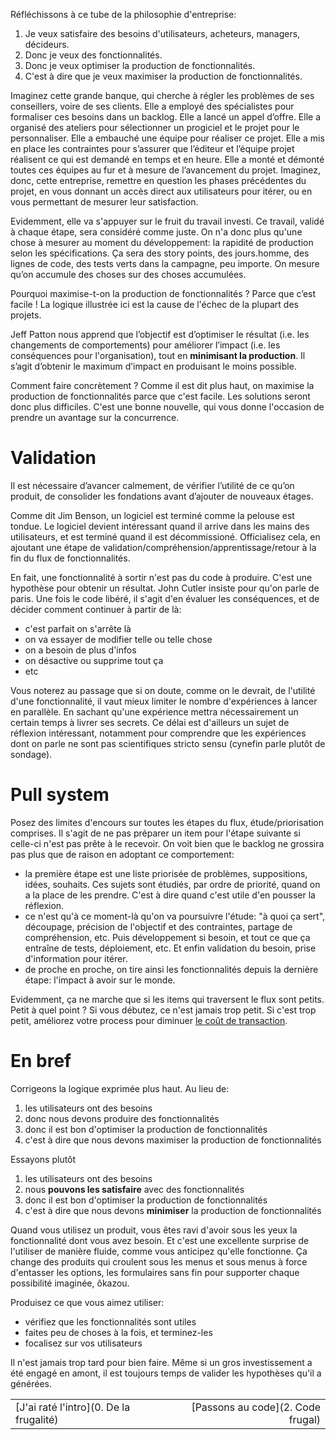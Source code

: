 Réfléchissons à ce tube de la philosophie d'entreprise:

1. Je veux satisfaire des besoins d'utilisateurs, acheteurs, managers, décideurs.
2. Donc je veux des fonctionnalités.
3. Donc je veux optimiser la production de fonctionnalités.
4. C'est à dire que je veux maximiser la production de fonctionnalités.

Imaginez cette grande banque, qui cherche à régler les problèmes de ses conseillers, voire de ses clients. 
Elle a employé des spécialistes pour formaliser ces besoins dans un backlog. 
Elle a lancé un appel d’offre. Elle a organisé des ateliers pour sélectionner un progiciel et le projet pour le personnaliser. 
Elle a embauché une équipe pour réaliser ce projet. 
Elle a mis en place les contraintes pour s’assurer que l’éditeur et l’équipe projet réalisent ce qui est demandé en temps et en heure. 
Elle a monté et démonté toutes ces équipes au fur et à mesure de l’avancement du projet. 
Imaginez, donc, cette entreprise, remettre en question les phases précédentes du projet, 
en vous donnant un accès direct aux utilisateurs pour itérer, 
ou en vous permettant de mesurer leur satisfaction.

Evidemment, elle va s'appuyer sur le fruit du travail investi. 
Ce travail, validé à chaque étape, sera considéré comme juste. 
On n'a donc plus qu'une chose à mesurer au moment du développement: la rapidité de production selon les spécifications. 
Ça sera des story points, des jours.homme, des lignes de code, des tests verts dans la campagne, peu importe. 
On mesure qu’on accumule des choses sur des choses accumulées.

Pourquoi maximise-t-on la production de fonctionnalités ? Parce que c’est facile ! 
La logique illustrée ici est la cause de l'échec de la plupart des projets.

Jeff Patton nous apprend que l’objectif est d’optimiser le résultat (i.e. les changements de comportements) 
pour améliorer l’impact (i.e. les conséquences pour l'organisation), 
tout en **minimisant la production**. Il s’agit d’obtenir le maximum d’impact en produisant le moins possible.

Comment faire concrètement ? Comme il est dit plus haut, on maximise la production de fonctionnalités parce que c'est facile. 
Les solutions seront donc plus difficiles. C'est une bonne nouvelle, qui vous donne l'occasion de prendre un avantage sur la concurrence.

# Validation
Il est nécessaire d’avancer calmement, de vérifier l’utilité de ce qu’on produit, de consolider les fondations avant d’ajouter de nouveaux étages.

Comme dit Jim Benson, un logiciel est terminé comme la pelouse est tondue. 
Le logiciel devient intéressant quand il arrive dans les mains des utilisateurs, et est terminé quand il est décommissioné. 
Officialisez cela, en ajoutant une étape de validation/compréhension/apprentissage/retour à la fin du flux de fonctionnalités.

En fait, une fonctionnalité à sortir n'est pas du code à produire. 
C'est une hypothèse pour obtenir un résultat. John Cutler insiste pour qu'on parle de paris. 
Une fois le code libéré, il s'agit d'en évaluer les conséquences, et de décider comment continuer à partir de là:

- c'est parfait on s'arrête là
- on va essayer de modifier telle ou telle chose
- on a besoin de plus d'infos
- on désactive ou supprime tout ça
- etc

Vous noterez au passage que si on doute, comme on le devrait, de l'utilité d'une fonctionnalité, il vaut mieux limiter le nombre d'expériences à lancer en parallèle. 
En sachant qu'une expérience mettra nécessairement un certain temps à livrer ses secrets. 
Ce délai est d'ailleurs un sujet de réflexion intéressant, notamment pour comprendre que les expériences dont on parle ne sont pas scientifiques stricto sensu (cynefin parle plutôt de sondage).

# Pull system

Posez des limites d'encours sur toutes les étapes du flux, étude/priorisation comprises. 
Il s'agit de ne pas préparer un item pour l'étape suivante si celle-ci n'est pas prête à le recevoir. 
On voit bien que le backlog ne grossira pas plus que de raison en adoptant ce comportement:

* la première étape est une liste priorisée de problèmes, suppositions, idées, souhaits. 
Ces sujets sont étudiés, par ordre de priorité, quand on a la place de les prendre. 
C'est à dire quand c'est utile d'en pousser la réflexion.
* ce n'est qu'à ce moment-là qu'on va poursuivre l'étude: "à quoi ça sert", découpage, précision de l'objectif et des contraintes, partage de compréhension, etc. 
Puis développement si besoin, et tout ce que ça entraîne de tests, déploiement, etc. 
Et enfin validation du besoin, prise d'information pour itérer.
* de proche en proche, on tire ainsi les fonctionnalités depuis la dernière étape: l'impact à avoir sur le monde.

Evidemment, ça ne marche que si les items qui traversent le flux sont petits. Petit à quel point ? 
Si vous débutez, ce n'est jamais trop petit. 
Si c'est trop petit, améliorez votre process pour diminuer [le coût de transaction](https://www.youtube.com/watch?v=rc1MqHsiiKo).

# En bref

Corrigeons la logique exprimée plus haut. Au lieu de:

1. les utilisateurs ont des besoins
2. donc nous devons produire des fonctionnalités
3. donc il est bon d'optimiser la production de fonctionnalités
4. c'est à dire que nous devons maximiser la production de fonctionnalités

Essayons plutôt

1. les utilisateurs ont des besoins
2. nous **pouvons les satisfaire** avec des fonctionnalités
3. donc il est bon d'optimiser la production de fonctionnalités
4. c'est à dire que nous devons **minimiser** la production de fonctionnalités

Quand vous utilisez un produit, vous êtes ravi d'avoir sous les yeux la fonctionnalité dont vous avez besoin. 
Et c'est une excellente surprise de l'utiliser de manière fluide, comme vous anticipez qu'elle fonctionne. 
Ça change des produits qui croulent sous les menus et sous menus à force d'entasser les options, les formulaires sans fin pour supporter chaque possibilité imaginée, ôkazou.

Produisez ce que vous aimez utiliser:

- vérifiez que les fonctionnalités sont utiles
- faites peu de choses à la fois, et terminez-les
- focalisez sur vos utilisateurs

Il n'est jamais trop tard pour bien faire. 
Même si un gros investissement a été engagé en amont, il est toujours temps de valider les hypothèses qu'il a générées.

|                                         |                                   |
| --------------------------------------- | --------------------------------: |
| [J'ai raté l'intro](0. De la frugalité) | [Passons au code](2. Code frugal) |

